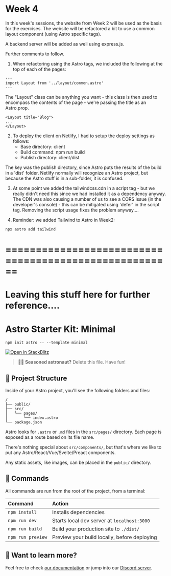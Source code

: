 # Week 4

In this week's sessions, the website from Week 2 will be used as the basis for the exercises.  The website will be refactored a bit to use a common layout component (using Astro specific tags).

A backend server will be added as well using express.js.

Further comments to follow.

1. When refactoring using the Astro tags, we included the following at the top of each of the pages:
```
---
import Layout from '../layout/common.astro'
---
```
The "Layout" class can be anything you want - this class is then used to encompass the contents of the page - we're passing the title as an Astro.prop.

```
<Layout title="Blog">
...
</Layout>
```

2. To deploy the client on Netlify, I had to setup the deploy settings as follows:
    - Base directory: client
    - Build command: npm run build
    - Publish directory: client/dist

The key was the publish directory, since Astro puts the results of the build in a 'dist' folder.
Netlify normally will recognize an Astro project, but because the Astro stuff is in a sub-folder, it is confused.  

3.  At some point we added the tailwindcss.cdn in a script tag - but we really didn't need this since we had installed it as a dependency anyway.  The CDN was also causing a number of us to see a CORS issue (in the developer's console) - this can be mitigated using 'defer' in the script tag.  Removing the script usage fixes the problem anyway....

4. Reminder: we added Tailwind to Astro in Week2: 
```
npx astro add tailwind
```

# ======================================================
# Leaving this stuff here for further reference....

# Astro Starter Kit: Minimal

```
npm init astro -- --template minimal
```

[![Open in StackBlitz](https://developer.stackblitz.com/img/open_in_stackblitz.svg)](https://stackblitz.com/github/withastro/astro/tree/latest/examples/minimal)

> 🧑‍🚀 **Seasoned astronaut?** Delete this file. Have fun!

## 🚀 Project Structure

Inside of your Astro project, you'll see the following folders and files:

```
/
├── public/
├── src/
│   └── pages/
│       └── index.astro
└── package.json
```

Astro looks for `.astro` or `.md` files in the `src/pages/` directory. Each page is exposed as a route based on its file name.

There's nothing special about `src/components/`, but that's where we like to put any Astro/React/Vue/Svelte/Preact components.

Any static assets, like images, can be placed in the `public/` directory.

## 🧞 Commands

All commands are run from the root of the project, from a terminal:

| Command           | Action                                       |
|:----------------  |:-------------------------------------------- |
| `npm install`     | Installs dependencies                        |
| `npm run dev`     | Starts local dev server at `localhost:3000`  |
| `npm run build`   | Build your production site to `./dist/`      |
| `npm run preview` | Preview your build locally, before deploying |

## 👀 Want to learn more?

Feel free to check [our documentation](https://github.com/withastro/astro) or jump into our [Discord server](https://astro.build/chat).
